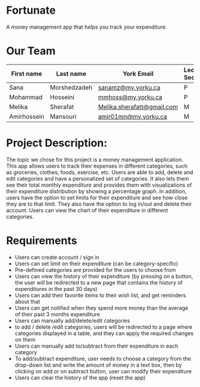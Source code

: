 # Fortunate
A money management app that helps you track your expenditure.

# Our Team
| First name | Last name | York Email | Lecture Section | Lab Section  |
| ------------- | ------------- | ------------- | ------------- | ------------- |
| Sana  | Morshedzadeh  | sanamz@my.yorku.ca | P | 01
| Mohammad  | Hosseini  | mmhoss@my.yorku.ca | P | 01
| Melika  | Sherafat  | Melika.sherafatt@gmail.com | M | 01
| Amirhossein  | Mansouri  | amir01mn@my.yorku.ca | M | 04

# Project Description:

The topic we chose for this project is a money management application. This app allows users to track their expenses in different categories, such as groceries, clothes, foods, exercise, etc. Users are able to add, delete and edit categories and have a personalized set of categories. It also lets them see their total monthly expenditure and provides them with visualizations of their expenditure distribution by showing a percentage graph. In addition, users have the option to set limits for their expenditure and see how close they are to that limit. They also have the option to log in/out and delete their account. Users can view the chart of their expenditure in different categories.

# Requirements
* Users can create account / sign in 
* Users can set limit on their expenditure (can be category-specific)
* Pre-defined categories are provided for the users to choose from 
* Users can view the history of their expenditure (by pressing on a button, the user will be redirected to a new page that contains the history of expenditures in the past 30 days)
* Users can add their favorite items to their wish list, and get reminders about that
* Users can get notified when they spend more money than the average of their past 3 months expenditure
* Users can manually add/delete/edit categories 
* to add / delete /edit categories, users will be redirected to a page where categories displayed in a table, and they can apply the required changes on them
* Users can manually add to/subtract from their expenditure in each category
* To add/subtract expenditure, user needs to choose a category from the drop-down list and write the amount of money in a text box, then by clicking on add or on subtract button, user can modify their expenditure 
* Users can clear the history of the app (reset the app)
